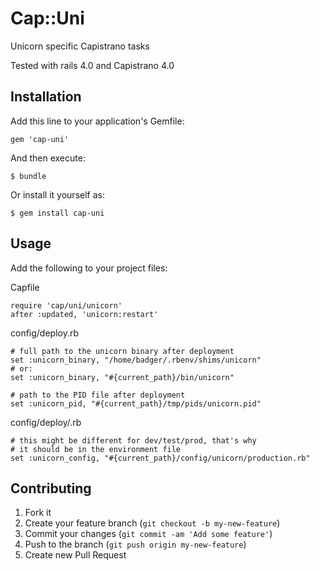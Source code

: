 # Cap::Uni

Unicorn specific Capistrano tasks

Tested with rails 4.0 and Capistrano 4.0

## Installation

Add this line to your application's Gemfile:

    gem 'cap-uni'

And then execute:

    $ bundle

Or install it yourself as:

    $ gem install cap-uni

## Usage

Add the following to your project files:

Capfile  
  
    require 'cap/uni/unicorn'  
    after :updated, 'unicorn:restart'  


config/deploy.rb  

    # full path to the unicorn binary after deployment  
    set :unicorn_binary, "/home/badger/.rbenv/shims/unicorn"  
    # or:  
    set :unicorn_binary, "#{current_path}/bin/unicorn"  
    
    # path to the PID file after deployment  
    set :unicorn_pid, "#{current_path}/tmp/pids/unicorn.pid"  

config/deploy/<unicorn config file>.rb  

    # this might be different for dev/test/prod, that's why  
    # it should be in the environment file  
    set :unicorn_config, "#{current_path}/config/unicorn/production.rb"  

## Contributing

1. Fork it
2. Create your feature branch (`git checkout -b my-new-feature`)
3. Commit your changes (`git commit -am 'Add some feature'`)
4. Push to the branch (`git push origin my-new-feature`)
5. Create new Pull Request
